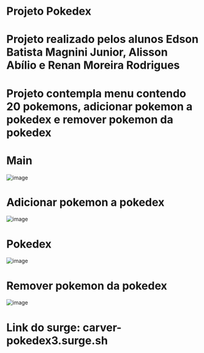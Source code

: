 # Projeto Pokedex
# Projeto realizado pelos alunos Edson Batista Magnini Junior, Alisson Abílio e Renan Moreira Rodrigues
# Projeto contempla menu contendo 20 pokemons, adicionar pokemon a pokedex e remover pokemon da pokedex 

# Main
![image](./img/main.png)
# Adicionar pokemon a pokedex
![image](./img/add_pokemon.png)
# Pokedex
![image](./img/pokedex.png)
# Remover pokemon da pokedex
![image](./img/remove_pokemon.png)
# Link do surge: carver-pokedex3.surge.sh
